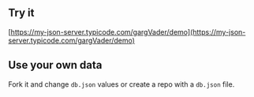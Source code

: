 ## Try it

[https://my-json-server.typicode.com/gargVader/demo](https://my-json-server.typicode.com/gargVader/demo)

## Use your own data

Fork it and change `db.json` values or create a repo with a `db.json` file.
